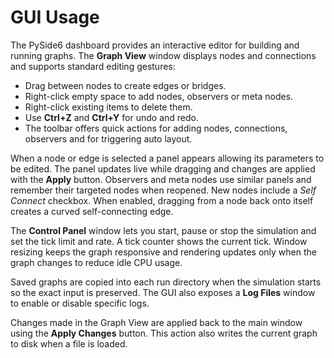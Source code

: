 # GUI Usage

The PySide6 dashboard provides an interactive editor for building and running graphs. The **Graph View** window displays nodes and connections and supports standard editing gestures:

- Drag between nodes to create edges or bridges.
- Right-click empty space to add nodes, observers or meta nodes.
- Right-click existing items to delete them.
- Use **Ctrl+Z** and **Ctrl+Y** for undo and redo.
- The toolbar offers quick actions for adding nodes, connections, observers and for triggering auto layout.

When a node or edge is selected a panel appears allowing its parameters to be edited. The panel updates live while dragging and changes are applied with the **Apply** button. Observers and meta nodes use similar panels and remember their targeted nodes when reopened.
New nodes include a *Self Connect* checkbox. When enabled, dragging from a node back onto itself creates a curved self-connecting edge.

The **Control Panel** window lets you start, pause or stop the simulation and set the tick limit and rate. A tick counter shows the current tick. Window resizing keeps the graph responsive and rendering updates only when the graph changes to reduce idle CPU usage.

Saved graphs are copied into each run directory when the simulation starts so the exact input is preserved. The GUI also exposes a **Log Files** window to enable or disable specific logs.

Changes made in the Graph View are applied back to the main window using the **Apply Changes** button. This action also writes the current graph to disk when a file is loaded.
